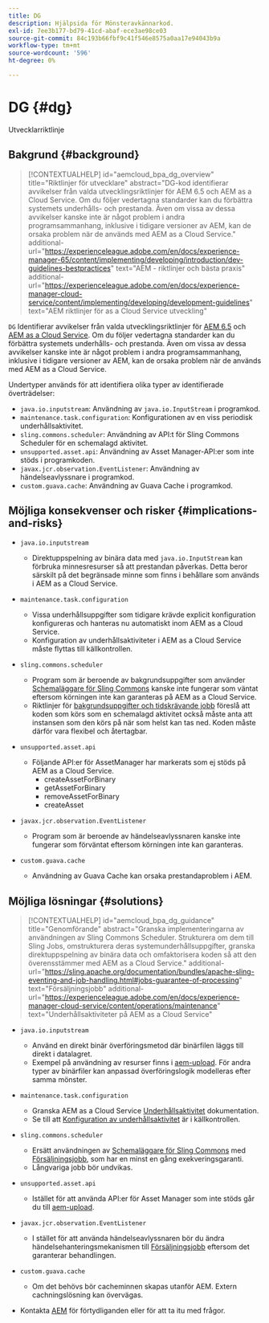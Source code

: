 ```yaml
---
title: DG
description: Hjälpsida för Mönsteravkännarkod.
exl-id: 7ee3b177-bd79-41cd-abaf-ece3ae98ce03
source-git-commit: 84c193b66fbf9c41f546e8575a0aa17e94043b9a
workflow-type: tm+mt
source-wordcount: '596'
ht-degree: 0%

---
```


# DG {#dg}

Utvecklarriktlinje

## Bakgrund {#background}

>[!CONTEXTUALHELP]
>id="aemcloud_bpa_dg_overview"
>title="Riktlinjer för utvecklare"
>abstract="DG-kod identifierar avvikelser från valda utvecklingsriktlinjer för AEM 6.5 och AEM as a Cloud Service. Om du följer vedertagna standarder kan du förbättra systemets underhålls- och prestanda. Även om vissa av dessa avvikelser kanske inte är något problem i andra programsammanhang, inklusive i tidigare versioner av AEM, kan de orsaka problem när de används med AEM as a Cloud Service."
>additional-url="https://experienceleague.adobe.com/en/docs/experience-manager-65/content/implementing/developing/introduction/dev-guidelines-bestpractices" text="AEM - riktlinjer och bästa praxis"
>additional-url="https://experienceleague.adobe.com/en/docs/experience-manager-cloud-service/content/implementing/developing/development-guidelines" text="AEM riktlinjer för as a Cloud Service utveckling"


`DG`  Identifierar avvikelser från valda utvecklingsriktlinjer för [AEM 6.5](https://experienceleague.adobe.com/en/docs/experience-manager-65/content/implementing/developing/introduction/dev-guidelines-bestpractices) och [AEM as a Cloud Service](https://experienceleague.adobe.com/en/docs/experience-manager-cloud-service/content/implementing/developing/development-guidelines). Om du följer vedertagna standarder kan du förbättra systemets underhålls- och prestanda. Även om vissa av dessa avvikelser kanske inte är något problem i andra programsammanhang, inklusive i tidigare versioner av AEM, kan de orsaka problem när de används med AEM as a Cloud Service.

Undertyper används för att identifiera olika typer av identifierade överträdelser:

* `java.io.inputstream`: Användning av `java.io.InputStream` i programkod.
* `maintenance.task.configuration`: Konfigurationen av en viss periodisk underhållsaktivitet.
* `sling.commons.scheduler`: Användning av API:t för Sling Commons Scheduler för en schemalagd aktivitet.
* `unsupported.asset.api`: Användning av Asset Manager-API:er som inte stöds i programkoden.
* `javax.jcr.observation.EventListener`: Användning av händelseavlyssnare i programkod.
* `custom.guava.cache`: Användning av Guava Cache i programkod.

## Möjliga konsekvenser och risker {#implications-and-risks}

* `java.io.inputstream`
   * Direktuppspelning av binära data med `java.io.InputStream` kan förbruka minnesresurser så att prestandan påverkas. Detta beror särskilt på det begränsade minne som finns i behållare som används i AEM as a Cloud Service.

* `maintenance.task.configuration`
   * Vissa underhållsuppgifter som tidigare krävde explicit konfiguration konfigureras och hanteras nu automatiskt inom AEM as a Cloud Service.
   * Konfiguration av underhållsaktiviteter i AEM as a Cloud Service måste flyttas till källkontrollen.

* `sling.commons.scheduler`
   * Program som är beroende av bakgrundsuppgifter som använder [Schemaläggare för Sling Commons](https://sling.apache.org/documentation/bundles/scheduler-service-commons-scheduler.html) kanske inte fungerar som väntat eftersom körningen inte kan garanteras på AEM as a Cloud Service.
   * Riktlinjer för [bakgrundsuppgifter och tidskrävande jobb](https://experienceleague.adobe.com/en/docs/experience-manager-cloud-service/content/implementing/developing/development-guidelines#background-tasks-and-long-running-jobs) föreslå att koden som körs som en schemalagd aktivitet också måste anta att instansen som den körs på när som helst kan tas ned. Koden måste därför vara flexibel och återtagbar.

* `unsupported.asset.api`
   * Följande API:er för AssetManager har markerats som ej stöds på AEM as a Cloud Service.
      * createAssetForBinary
      * getAssetForBinary
      * removeAssetForBinary
      * createAsset

* `javax.jcr.observation.EventListener`
   * Program som är beroende av händelseavlyssnaren kanske inte fungerar som förväntat eftersom körningen inte kan garanteras.

* `custom.guava.cache`
   * Användning av Guava Cache kan orsaka prestandaproblem i AEM.


## Möjliga lösningar {#solutions}

>[!CONTEXTUALHELP]
>id="aemcloud_bpa_dg_guidance"
>title="Genomförande"
>abstract="Granska implementeringarna av användningen av Sling Commons Scheduler. Strukturera om dem till Sling Jobs, omstrukturera deras systemunderhållsuppgifter, granska direktuppspelning av binära data och omfaktorisera koden så att den överensstämmer med AEM as a Cloud Service."
>additional-url="https://sling.apache.org/documentation/bundles/apache-sling-eventing-and-job-handling.html#jobs-guarantee-of-processing" text="Försäljningsjobb"
>additional-url="https://experienceleague.adobe.com/en/docs/experience-manager-cloud-service/content/operations/maintenance" text="Underhållsaktiviteter på AEM as a Cloud Service"

* `java.io.inputstream`
   * Använd en direkt binär överföringsmetod där binärfilen läggs till direkt i datalagret.
   * Exempel på användning av resurser finns i [aem-upload](https://github.com/adobe/aem-upload). För andra typer av binärfiler kan anpassad överföringslogik modelleras efter samma mönster.

* `maintenance.task.configuration`
   * Granska AEM as a Cloud Service [Underhållsaktivitet](https://experienceleague.adobe.com/en/docs/experience-manager-cloud-service/content/operations/maintenance) dokumentation.
   * Se till att [Konfiguration av underhållsaktivitet](https://experienceleague.adobe.com/en/docs/experience-manager-cloud-service/content/implementing/deploying/overview#maintenance-tasks-configuration-in-source-control) är i källkontrollen.

* `sling.commons.scheduler`
   * Ersätt användningen av [Schemaläggare för Sling Commons](https://sling.apache.org/documentation/bundles/scheduler-service-commons-scheduler.html) med [Försäljningsjobb](https://sling.apache.org/documentation/bundles/apache-sling-eventing-and-job-handling.html#jobs-guarantee-of-processing), som har en minst en gång exekveringsgaranti.
   * Långvariga jobb bör undvikas.

* `unsupported.asset.api`
   * Istället för att använda API:er för Asset Manager som inte stöds går du till [aem-upload](https://github.com/adobe/aem-upload).

* `javax.jcr.observation.EventListener`
   * I stället för att använda händelseavlyssnaren bör du ändra händelsehanteringsmekanismen till [Försäljningsjobb](https://sling.apache.org/documentation/bundles/apache-sling-eventing-and-job-handling.html#jobs-guarantee-of-processing) eftersom det garanterar behandlingen.

* `custom.guava.cache`
   * Om det behövs bör cacheminnen skapas utanför AEM. Extern cachningslösning kan övervägas.
* Kontakta [AEM](https://helpx.adobe.com/enterprise/using/support-for-experience-cloud.html) för förtydliganden eller för att ta itu med frågor.
